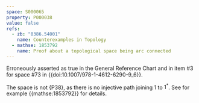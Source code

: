 ```yaml
---
space: S000065
property: P000038
value: false
refs:
  - zb: "0386.54001"
    name: Counterexamples in Topology
  - mathse: 1853792
    name: Proof about a topological space being arc connected
---
```


Erroneously asserted as true in the General Reference Chart and in
item #3 for space #73 in {{doi:10.1007/978-1-4612-6290-9_6}}.

The space is not {P38}, as there is no injective path joining
$1$ to $1^{\ast}$. See for example {{mathse:1853792}} for details.
